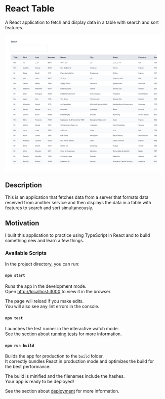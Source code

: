 # React Table

A React application to fetch and display data in a table with search and sort features.

![React Table](documentation/react-table.png)

## Description

This is an application that fetches data from a server that formats data received from another service and then displays the data in a table with features to search and sort simultaneously.

## Motivation

I built this application to practice using TypeScript in React and to build something new and learn a few things.

### Available Scripts

In the project directory, you can run:

#### `npm start`

Runs the app in the development mode.\
Open [http://localhost:3000](http://localhost:3000) to view it in the browser.

The page will reload if you make edits.\
You will also see any lint errors in the console.

#### `npm test`

Launches the test runner in the interactive watch mode.\
See the section about [running tests](https://facebook.github.io/create-react-app/docs/running-tests) for more information.

#### `npm run build`

Builds the app for production to the `build` folder.\
It correctly bundles React in production mode and optimizes the build for the best performance.

The build is minified and the filenames include the hashes.\
Your app is ready to be deployed!

See the section about [deployment](https://facebook.github.io/create-react-app/docs/deployment) for more information.
